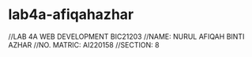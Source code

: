 # lab4a-afiqahazhar
//LAB 4A WEB DEVELOPMENT BIC21203
//NAME: NURUL AFIQAH BINTI AZHAR
//NO. MATRIC: AI220158
//SECTION: 8
